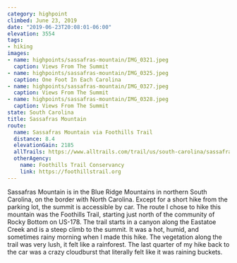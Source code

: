```yaml
---
category: highpoint
climbed: June 23, 2019
date: "2019-06-23T20:08:01-06:00"
elevation: 3554
tags: 
- hiking
images:
- name: highpoints/sassafras-mountain/IMG_0321.jpeg
  caption: Views From The Summit
- name: highpoints/sassafras-mountain/IMG_0325.jpeg
  caption: One Foot In Each Carolina
- name: highpoints/sassafras-mountain/IMG_0327.jpeg
  caption: Views From The Summit
- name: highpoints/sassafras-mountain/IMG_0328.jpeg
  caption: Views From The Summit
state: South Carolina
title: Sassafras Mountain
route:
  name: Sassafras Mountain via Foothills Trail
  distance: 8.4 
  elevationGain: 2185
  allTrails: https://www.alltrails.com/trail/us/south-carolina/sassafrass-mountain-via-nc-178
  otherAgency: 
    name: Foothills Trail Conservancy
    link: https://foothillstrail.org
---
```

Sassafras Mountain is in the Blue Ridge Mountains in northern South Carolina, on the border with North Carolina.  Except for a short hike from the parking lot, the summit is accessible by car.  The route I chose to hike this mountain was the Foothills Trail, starting just north of the community of Rocky Bottom on US-178.  The trail starts in a canyon along the Eastatoe Creek and is a steep climb to the summit.  It was a hot, humid, and sometimes rainy morning when I made this hike.  The vegetation along the trail was very lush, it felt like a rainforest.  The last quarter of my hike back to the car was a crazy cloudburst that literally felt like it was raining buckets.